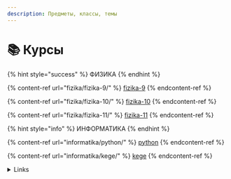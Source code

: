 ```yaml
---
description: Предметы, классы, темы
---
```


# 📚 Курсы

{% hint style="success" %}
ФИЗИКА
{% endhint %}

{% content-ref url="fizika/fizika-9/" %}
[fizika-9](fizika/fizika-9/)
{% endcontent-ref %}

{% content-ref url="fizika/fizika-10/" %}
[fizika-10](fizika/fizika-10/)
{% endcontent-ref %}

{% content-ref url="fizika/fizika-11/" %}
[fizika-11](fizika/fizika-11/)
{% endcontent-ref %}

{% hint style="info" %}
ИНФОРМАТИКА
{% endhint %}

{% content-ref url="informatika/python/" %}
[python](informatika/python/)
{% endcontent-ref %}

{% content-ref url="informatika/kege/" %}
[kege](informatika/kege/)
{% endcontent-ref %}

<details>

<summary>Links</summary>

Расписание на неделю [https://www.notion.so/xkurs/ce5c63f2a46d4e639a312d723bee2d97?v=0f80b76164bd4d6e9d4154e897c3d492\&pvs=4](https://www.notion.so/xkurs/ce5c63f2a46d4e639a312d723bee2d97?v=0f80b76164bd4d6e9d4154e897c3d492\&pvs=4)

Курсы на платформе Glide [https://xkurs.glide.page/dl/courses](https://xkurs.glide.page/dl/courses)

Павел ВИКТОР [https://www.youtube.com/c/pvictor54](https://www.youtube.com/c/pvictor54) Этот канал - видеоархив Ришельевского лицея. А еще - здесь записи всех уроков физики, от 7 до 11 класса, проведенных с 2014 по 2020 год создателем канала. Их свыше 700, они охватывают как курс основной, так и курс старшей школы.

</details>

